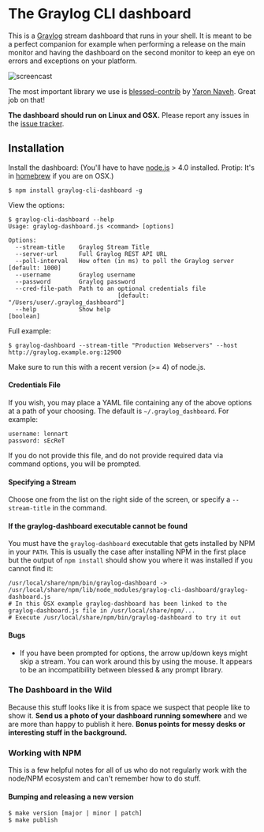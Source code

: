 # The Graylog CLI dashboard

This is a [Graylog](http://www.graylog.org/) stream dashboard that runs in your shell. It is meant to be a perfect companion for example
when performing a release on the main monitor and having the dashboard on the second monitor to keep an eye on errors and exceptions on
your platform.

![screencast](https://github.com/Graylog2/cli-dashboard/blob/master/screencast.gif)

The most important library we use is [blessed-contrib](https://github.com/yaronn/blessed-contrib)
by [Yaron Naveh](https://twitter.com/YaronNaveh). Great job on that!

**The dashboard should run on Linux and OSX.** Please report any issues in the [issue tracker](https://github.com/Graylog2/cli-dashboard/issues).

## Installation

Install the dashboard: (You'll have to have [node.js](http://nodejs.org/download/) > 4.0 installed.
Protip: It's in [homebrew](http://brew.sh) if you are on OSX.)

    $ npm install graylog-cli-dashboard -g

View the options:

    $ graylog-cli-dashboard --help
    Usage: graylog-dashboard.js <command> [options]

    Options:
      --stream-title    Graylog Stream Title
      --server-url      Full Graylog REST API URL
      --poll-interval   How often (in ms) to poll the Graylog server [default: 1000]
      --username        Graylog username
      --password        Graylog password
      --cred-file-path  Path to an optional credentials file
                                   [default: "/Users/user/.graylog_dashboard"]
      --help            Show help                                          [boolean]

Full example:

    $ graylog-dashboard --stream-title "Production Webservers" --host http://graylog.example.org:12900

Make sure to run this with a recent version (>= 4) of node.js.

#### Credentials File

If you wish, you may place a YAML file containing any of the above options at a path of your choosing.
The default is `~/.graylog_dashboard`. For example:

    username: lennart
    password: sEcReT

If you do not provide this file, and do not provide required data via command options, you will be prompted.

#### Specifying a Stream

Choose one from the list on the right side of the screen, or specify a `--stream-title` in the command.

#### If the graylog-dashboard executable cannot be found

You must have the `graylog-dashboard` executable that gets installed by NPM in your `PATH`. This is usually the case after installing
NPM in the first place but the output of `npm install` should show you where it was installed if you cannot find it:

    /usr/local/share/npm/bin/graylog-dashboard -> /usr/local/share/npm/lib/node_modules/graylog-cli-dashboard/graylog-dashboard.js
    # In this OSX example graylog-dashboard has been linked to the graylog-dashboard.js file in /usr/local/share/npm/...
    # Execute /usr/local/share/npm/bin/graylog-dashboard to try it out

#### Bugs

* If you have been prompted for options, the arrow up/down keys might skip a stream. You can work around this by
using the mouse. It appears to be an incompatibility between blessed & any prompt library.

### The Dashboard in the Wild

Because this stuff looks like it is from space we suspect that people like to show it. **Send us a photo of your dashboard running somewhere**
and we are more than happy to publish it here. **Bonus points for messy desks or interesting stuff in the background.**

### Working with NPM

This is a few helpful notes for all of us who do not regularly work with the node/NPM ecosystem and can't remember how to do stuff.

#### Bumping and releasing a new version

    $ make version [major | minor | patch]
    $ make publish
